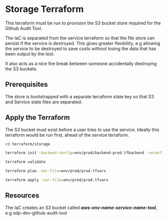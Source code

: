 # Storage Terraform

This terraform must be run to provision the S3 bucket store required for the Github Audit Tool.

The IaC is separated from the service terraform so that the file store can persist if the service is destroyed.  This gives greater flexibility, e.g allowing the service to be destroyed to save costs without losing the data that has been output by the tool.

It also acts as a nice fire break between someone accidentally destroying the S3 buckets.

## Prerequisites

The store is bootstrapped with a separate terraform state key so that S3 and Service state files are separated.

## Apply the Terraform

The S3 bucket must exist before a user tries to use the service. Ideally this terraform would be run first, ahead of the service terraform.

```bash
cd terraform/storage 

terraform init -backend-config=env/prod/backend-prod.tfbackend -reconfigure

terraform validate

terraform plan -var-file=env/prod/prod.tfvars

terraform apply -var-file=env/prod/prod.tfvars
```

## Resources

The IaC creates an S3 bucket called **_aws-env-name_-_service-name_-tool**, e.g sdp-dev-github-audit-tool
